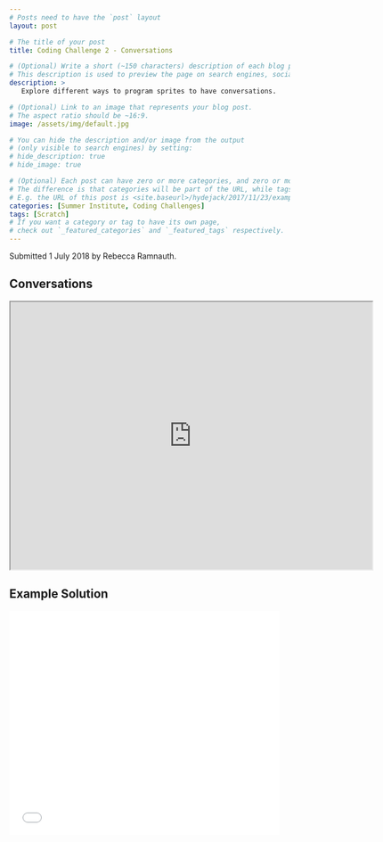 ```yaml
---
# Posts need to have the `post` layout
layout: post

# The title of your post
title: Coding Challenge 2 - Conversations

# (Optional) Write a short (~150 characters) description of each blog post.
# This description is used to preview the page on search engines, social media, etc.
description: >
   Explore different ways to program sprites to have conversations. 

# (Optional) Link to an image that represents your blog post.
# The aspect ratio should be ~16:9.
image: /assets/img/default.jpg

# You can hide the description and/or image from the output
# (only visible to search engines) by setting:
# hide_description: true
# hide_image: true

# (Optional) Each post can have zero or more categories, and zero or more tags.
# The difference is that categories will be part of the URL, while tags will not.
# E.g. the URL of this post is <site.baseurl>/hydejack/2017/11/23/example-content/
categories: [Summer Institute, Coding Challenges]
tags: [Scratch]
# If you want a category or tag to have its own page,
# check out `_featured_categories` and `_featured_tags` respectively.
---
```

Submitted 1 July 2018 by Rebecca Ramnauth.

## Conversations

<iframe src="https://drive.google.com/file/d/1XeucNKAjEqU3PoSwH4VIF50eGWtqxSFd/preview" width="650" height="480"></iframe>

## Example Solution

<iframe allowtransparency="true" width="485" height="402" src="//scratch.mit.edu/projects/embed/235049382/?autostart=false" frameborder="0" allowfullscreen></iframe>
